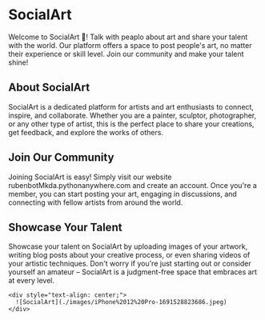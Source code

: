 # SocialArt

Welcome to SocialArt 🤩! Talk with peaplo about art and share your talent with the world. Our platform offers a space to post people's art, no matter their experience or skill level. Join our community and make your talent shine!

## About SocialArt
SocialArt is a dedicated platform for artists and art enthusiasts to connect, inspire, and collaborate. Whether you are a painter, sculptor, photographer, or any other type of artist, this is the perfect place to share your creations, get feedback, and explore the works of others.

## Join Our Community
Joining SocialArt is easy! Simply visit our website rubenbotMkda.pythonanywhere.com and create an account. Once you're a member, you can start posting your art, engaging in discussions, and connecting with fellow artists from around the world.

## Showcase Your Talent
Showcase your talent on SocialArt by uploading images of your artwork, writing blog posts about your creative process, or even sharing videos of your artistic techniques. Don't worry if you're just starting out or consider yourself an amateur – SocialArt is a judgment-free space that embraces art at every level.

```
<div style="text-align: center;">
  ![SocialArt](./images/iPhone%2012%20Pro-1691528823686.jpeg)
</div>
```
